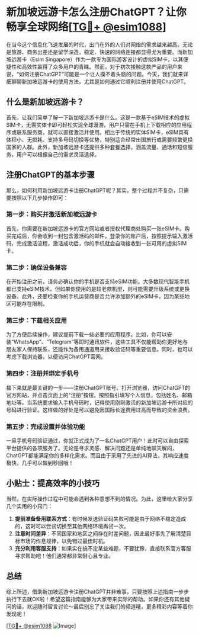 # 新加坡远游卡怎么注册ChatGPT？让你畅享全球网络[[TG💪+ @esim1088](https://t.me/s/esim1088)]

在当今这个信息化飞速发展的时代，出门在外的人们对网络的需求越来越高。无论是旅游、商务出差还是留学深造，稳定、快速的网络连接都显得尤为重要。而新加坡远游卡（Esim Singapore）作为一款专为国际游客设计的虚拟SIM卡，以其便捷性和高效性赢得了众多用户的青睐。然而，对于初次接触这款产品的用户来说，“如何注册ChatGPT”可能是一个让人摸不着头脑的问题。今天，我们就来详细聊聊新加坡远游卡的使用方法，尤其是如何通过它顺利注册并使用ChatGPT。

## 什么是新加坡远游卡？

首先，让我们简单了解一下新加坡远游卡是什么。这是一款基于eSIM技术的虚拟SIM卡，无需实体卡即可轻松实现全球漫游。用户只需在手机上下载相应的应用程序或联系服务商，就可以直接激活并使用。相比于传统的实体SIM卡，eSIM具有体积小、无损耗、支持多号码切换等优势，特别适合经常出国旅行或需要频繁更换国家的人群。此外，新加坡远游卡还提供多种套餐选择，涵盖流量、通话和短信服务，用户可以根据自己的需求灵活选择。

## 注册ChatGPT的基本步骤

那么，如何利用新加坡远游卡注册ChatGPT呢？其实，整个过程并不复杂，只需要按照以下几步操作即可：

### 第一步：购买并激活新加坡远游卡

首先，你需要在新加坡远游卡的官方网站或者授权代理商处购买一张eSIM卡。购买完成后，你会收到一封包含激活码的邮件。登录你的账户后，按照提示输入激活码，完成激活流程。激活成功后，你的手机就会自动接收到一张可用的虚拟SIM卡。

### 第二步：确保设备兼容

在开始注册之前，请务必确认你的手机是否支持eSIM功能。大多数现代智能手机都已支持eSIM技术，但如果你使用的是较老款机型，则可能需要升级系统或更换设备。此外，还要检查你的手机运营商是否允许添加额外的eSIM卡，因为某些地区可能存在限制。

### 第三步：下载相关应用

为了方便后续操作，建议提前下载一些必要的应用程序。比如，你可以安装“WhatsApp”、“Telegram”等即时通讯软件，这些工具不仅能帮助你更好地与朋友家人保持联系，还能作为备用通道用来接收验证码等重要信息。同时，也可以考虑下载浏览器，以便访问ChatGPT官网。

### 第四步：注册并绑定手机号

接下来就是最关键的一步——注册ChatGPT账号。打开浏览器，访问ChatGPT的官方网站，并点击页面上的“注册”按钮。按照指引填写个人信息，包括姓名、邮箱地址等。当系统要求输入手机号码时，记得使用刚刚激活的新加坡远游卡所对应的号码进行验证。这样做的好处是可以避免因国际长途费用过高而导致的资金浪费。

### 第五步：完成设置并体验功能

一旦手机号码验证通过，你就正式成为了一名ChatGPT用户！此时可以自由探索平台提供的各项服务了。无论是寻求灵感、解决问题还是单纯地聊天解闷，ChatGPT都能满足你的多样化需求。而且由于采用了先进的AI算法，其响应速度极快，几乎可以做到秒回哦！

## 小贴士：提高效率的小技巧

当然，在实际操作过程中可能会遇到各种意想不到的情况。为此，这里给大家分享几个实用的小窍门：

1. **提前准备备用联系方式**：有时候发送验证码失败可能是由于网络不稳定造成的，这时可以尝试切换至其他网络环境再试一次。
2. **注意时间差异**：不同国家和地区之间存在时差问题，因此最好事先了解清楚目标市场的作息规律，以免错过最佳时机。
3. **充分利用客服支持**：如果实在搞不定某些难题，不要犹豫，直接联系官方客服寻求帮助吧！他们通常都非常耐心且专业。

## 总结

综上所述，借助新加坡远游卡注册ChatGPT并非难事，只要按照上述指南一步步执行下去就OK啦！希望这篇指南能够为大家带来实际的帮助。如果你还有其他疑问的话，欢迎随时留言讨论～最后别忘了关注我们的频道哦，更多精彩内容等着你发现呢！

[[TG💪+ @esim1088](https://t.me/s/esim1088) ![Image](https://i.postimg.cc/4NQfJmqS/Snipaste-2025-05-13-00-14-12.png)]
